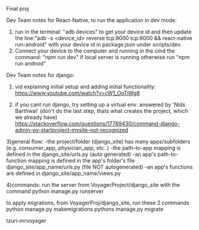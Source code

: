 Final proj

Dev Team notes for React-Native, to run the application in dev mode:

1. run in the terminal: "adb devices" to get your device id and then update the line:"adb -s <device_id> reverse tcp:8000 tcp:8000 && react-native run-android" with your device id in package.json under scripts/dev.
2. Connect your device to the computer and running in the cmd the command: "npm run dev" if local server is running otherwise run "npm run android" 

Dev Team notes for django:

1. vid explaining initial setup and adding initial functionality:
   https://www.youtube.com/watch?v=cW1_OoTiWg8

2. if you cant run django, try setting up a virtual env:
   answered by 'Nids Barthwal' (don't do the last step, thats what creates the project, which we already have)
   https://stackoverflow.com/questions/17769430/command-django-admin-py-startproject-mysite-not-recognized

3)general flow:
-the project/folder (django_site) has many apps/subfolders (e.g. consumer_app, physician_app, etc..)
-the path-to-app mapping is defined in the django_site/urls.py (auto generated)
-an app's path-to-function mapping is defined in the app's folder's file django_site/app_name/urls.py (file NOT autogenerated)
-an app's functions are defined in django_site/app_name/views.py

4)commands:
run the server from VoyagerProject/django_site with the command python manage.py runserver

to apply migrations, from VoyagerProj/django_site, run these 2 commands
python manage.py makemigrations
pythons manage.py migrate

tzuri-mrvoyager
